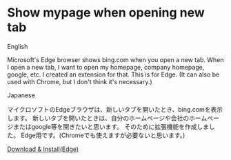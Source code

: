 # Show mypage when opening new tab

English

Microsoft's Edge browser shows bing.com when you open a new tab.
When I open a new tab, I want to open my homepage, company homepage, google, etc.
I created an extension for that.
This is for Edge. (It can also be used with Chrome, but I don't think it's necessary.)

Japanese

マイクロソフトのEdgeブラウザは、新しいタブを開いたとき、bing.comを表示します。
新しいタブを開いたときは、自分のホームページや会社のホームページまたはgoogle等を開きたいと思います。
そのために拡張機能を作成しました。
Edge用です。(Chromeでも使えますが必要ないと思います。)

[Download & Install(Edge)](https://microsoftedge.microsoft.com/addons/detail/show-mypage-when-opening-/hehhcnmphkngadagjahclgpmofakpijo)